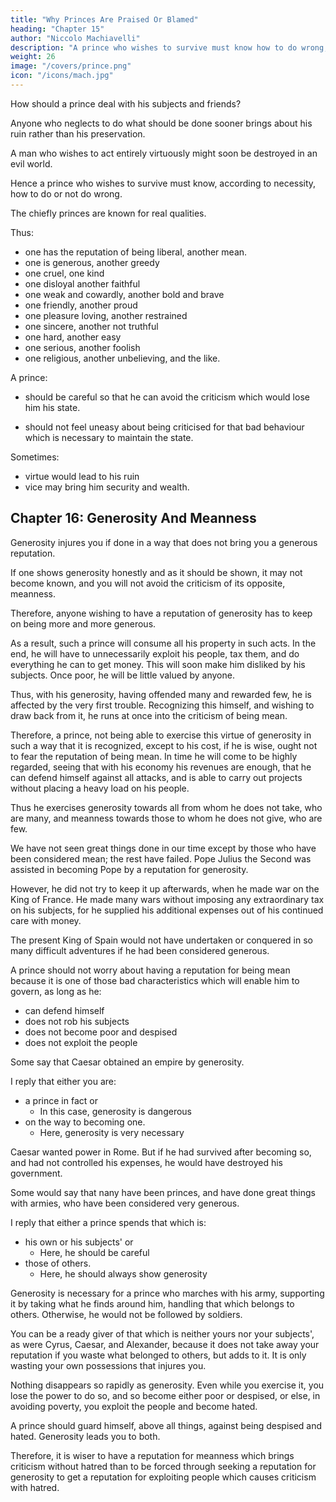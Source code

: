 ```yaml
---
title: "Why Princes Are Praised Or Blamed"
heading: "Chapter 15"
author: "Niccolo Machiavelli"
description: "A prince who wishes to survive must know how to do wrong, and how to do or not do wrong according to necessity"
weight: 26
image: "/covers/prince.png"
icon: "/icons/mach.jpg"
---
```


<!-- ## Chapter 15= Things For Which Men, And Especially Princes Are Praised Or Blamed -->

How should a prince deal with his subjects and friends?

<!-- And as I know that many have written on this point, I expect I shall be considered too bold in mentioning it again, especially as in discussing it I shall not follow the methods of other people. But, it being my intention to write something which shall be useful to him who reads it, it appears to me more appropriate
to follow up the real truth of the matter than the imagination of it.  -->

<!-- Many have imagined republics and principalities which have never been seen. How one actually lives is far distant from how one ought to live.  -->


Anyone who neglects to do what should be done sooner brings about his ruin rather than his preservation. 

A man who wishes to act entirely virtuously might soon be destroyed in an evil world. <!--  among so much that is evil in the world. -->

Hence a prince who wishes to survive must know, according to necessity, how to do or not do wrong. 

<!-- Therefore, putting on one side imaginary things concerning a prince and discussing those which are real, I say that all men when they are spoken of, and chiefly princes for being more highly placed, are remarkable for some of those qualities which bring them either blame or praise. -->

The chiefly princes are known for real qualities. 

Thus:
- one has the reputation of being liberal, another mean. 
- one is generous, another greedy
- one cruel, one kind
- one disloyal another faithful
- one weak and cowardly, another bold and brave
- one friendly, another proud
- one pleasure loving, another restrained
- one sincere, another not truthful
- one hard, another easy
- one serious, another foolish
- one religious, another unbelieving, and the like. <!-- nd I know that everyone will confess that it would be most worthy in a prince to exhibit all the above qualities that are considered good. --> 


<!-- But, because they can neither be entirely possessed nor observed in any one person, for human conditions do not permit it, it is necessary for him to  -->

A prince:
- should be careful so that he can avoid the criticism which would lose him his state. 
<!-- - avoid bad behaviour which would not lose him his state, but, if this is not possible, he may with less hesitation do it.  -->
- should not feel uneasy about being criticised for that bad behaviour which is necessary to maintain the state. 

<!-- , because if everything is considered carefully, it will be found that  -->

Sometimes:
- virtue would lead to his ruin
- vice may bring him security and wealth.



## Chapter 16: Generosity And Meanness

<!-- Commencing then with the first of the characteristics mentioned above, it would be nice to have the
reputation of being generous. Nevertheless  -->

Generosity injures you if done in a way that does not bring you a generous reputation. 

If one shows generosity honestly and as it should be shown, it may not become known, and you will not avoid the criticism of its opposite, meanness. 

Therefore, anyone wishing to have a reputation of generosity has to keep on being more and more generous. 

As a result, such a prince will consume all his property in such acts. In the end, he will have to unnecessarily exploit his people, tax them, and do everything he can to get money. This will soon make him disliked by his subjects. Once poor, he will be little valued by anyone. 

Thus, with his generosity, having offended many and rewarded few, he is affected by the very first trouble. Recognizing this himself, and wishing to draw back from it, he runs at once into the criticism of being mean.

Therefore, a prince, not being able to exercise this virtue of generosity in such a way that it is recognized, except to his cost, if he is wise, ought not to fear the reputation of being mean. In time he will come to be highly regarded, seeing that with his economy his revenues are enough, that he can defend himself against all attacks, and is able to carry out projects without placing a heavy load on his people. 

Thus he exercises generosity towards all from whom he does not take, who are many, and meanness towards those to whom he does not give, who are few.

We have not seen great things done in our time except by those who have been considered mean; the rest have failed. Pope Julius the Second was assisted in becoming Pope by a reputation for generosity. 

However, he did not try to keep it up afterwards, when he made war on the King of France. He made many wars without imposing any extraordinary tax on his subjects, for he supplied his additional expenses out of his continued care with money. 

The present King of Spain would not have undertaken or conquered in so many difficult adventures if he had been considered generous. 

A prince should not worry about having a reputation for being mean because it is one of those bad characteristics which will enable him to govern, as long as he:
- can defend himself
- does not rob his subjects
- does not become poor and despised
- does not exploit the people

Some say that Caesar obtained an empire by generosity.

I reply that either you are:
- a prince in fact or
  - In this case, generosity is dangerous
- on the way to becoming one. 
  - Here, generosity is very necessary

Caesar wanted power in Rome. But if he had survived after becoming so, and had not controlled his expenses, he would have destroyed his government. 

Some would say that nany have been princes, and have done great things with armies, who have been considered very generous. 

I reply that either a prince spends that which is:
- his own or his subjects' or
  - Here, he should be careful
- those of others. 
  - Here, he should always show generosity

Generosity is necessary for a prince who marches with his army, supporting it by taking what he finds around him, handling that which belongs to others. Otherwise, he would not be followed by soldiers. 

You can be a ready giver of that which is neither yours nor your subjects', as were Cyrus, Caesar, and Alexander, because it does not take away your reputation if you waste what belonged to others, but adds to it. It is only wasting your own possessions that injures you.

Nothing disappears so rapidly as generosity. Even while you exercise it, you lose the power to do so, and so become either poor or despised, or else, in avoiding poverty, you exploit the people and become hated. 

A prince should guard himself, above all things, against being despised and hated. Generosity leads you to both. 

Therefore, it is wiser to have a reputation for meanness which brings criticism without hatred than to be forced through seeking a reputation for generosity to get a reputation for exploiting people which causes criticism with hatred.
